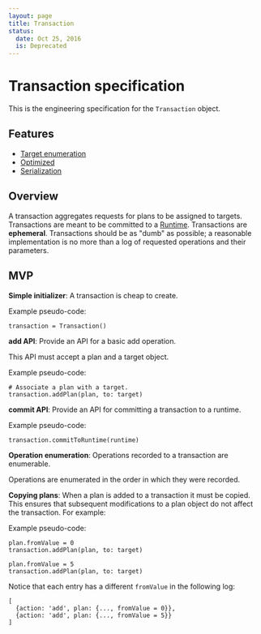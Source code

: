 ```yaml
---
layout: page
title: Transaction
status:
  date: Oct 25, 2016
  is: Deprecated
---
```


# Transaction specification

This is the engineering specification for the `Transaction` object.

## Features

* [Target enumeration](Transaction-target-enumeration)
* [Optimized](Transaction-optimized)
* [Serialization](Transaction_serialization)

## Overview

A transaction aggregates requests for plans to be assigned to targets. Transactions are meant to be committed to a [Runtime](runtime). Transactions are **ephemeral**. Transactions should be as "dumb" as possible; a reasonable implementation is no more than a log of requested operations and their parameters.

## MVP

**Simple initializer**: A transaction is cheap to create.

Example pseudo-code:

```
transaction = Transaction()
```

**add API**: Provide an API for a basic add operation.

This API must accept a plan and a target object.

Example pseudo-code:

```
# Associate a plan with a target.
transaction.addPlan(plan, to: target)
```

**commit API**: Provide an API for committing a transaction to a runtime.

Example pseudo-code:

```
transaction.commitToRuntime(runtime)
```

**Operation enumeration**: Operations recorded to a transaction are enumerable.

Operations are enumerated in the order in which they were recorded.

**Copying plans**: When a plan is added to a transaction it must be copied. This ensures that subsequent modifications to a plan object do not affect the transaction. For example:

Example pseudo-code:

```
plan.fromValue = 0
transaction.addPlan(plan, to: target)

plan.fromValue = 5
transaction.addPlan(plan, to: target)
```

Notice that each entry has a different `fromValue` in the following log:

```
[
  {action: 'add', plan: {..., fromValue = 0}}, 
  {action: 'add', plan: {..., fromValue = 5}}
]
```

